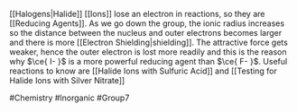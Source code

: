 [[Halogens|Halide]] [[Ions]] lose an electron in reactions, so they are [[Reducing Agents]]. As we go down the group, the ionic radius increases so the distance between the nucleus and outer electrons becomes larger and there is more [[Electron Shielding|shielding]]. The attractive force gets weaker, hence the outer electron is lost more readily and this is the reason why $\ce{ I- }$ is a more powerful reducing agent than $\ce{ F- }$. Useful reactions to know are [[Halide Ions with Sulfuric Acid]] and [[Testing for Halide Ions with Silver Nitrate]]

#Chemistry #Inorganic #Group7 